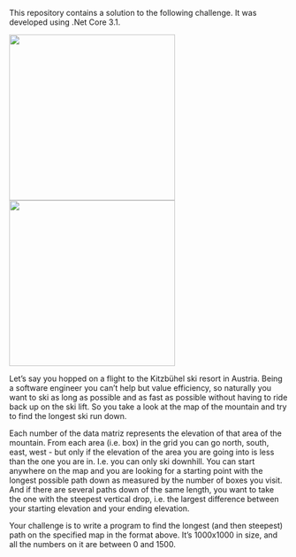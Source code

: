 This repository contains a solution to the following challenge.
It was developed using .Net Core 3.1.

<img src="https://matildastorage.blob.core.windows.net/matildaservices/bestFallSeekerLoading.png" height="auto" width="300px">
<img src="https://matildastorage.blob.core.windows.net/matildaservices/bestFallSeekerResults.png" height="300px" width="auto">

Let’s say you hopped on a flight to the Kitzbühel ski resort in Austria. Being a software engineer you 
can’t help but value efficiency, so naturally you want to ski as long as possible and as fast as possible 
without having to ride back up on the ski lift. So you take a look at the map of the mountain and try 
to find the longest ski run down.

Each number of the data matriz represents the elevation of that area of the mountain.
From each area (i.e. box) in the grid you can go north, south, east, west - but only if 
the elevation of the area you are going into is less than the one you are in. I.e. you can only ski 
downhill. You can start anywhere on the map and you are looking for a starting point with the 
longest possible path down as measured by the number of boxes you visit. And if there are several 
paths down of the same length, you want to take the one with the steepest vertical drop, i.e. the 
largest difference between your starting elevation and your ending elevation.

Your challenge is to write a program to find the longest (and then steepest) path on the specified 
map in the format above. It’s 1000x1000 in size, and all the numbers on it are between 0 and 1500.
